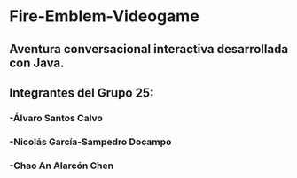 # Fire-Emblem-Videogame
## Aventura conversacional interactiva desarrollada con Java.
## Integrantes del Grupo 25: 
### -Álvaro Santos Calvo
### -Nicolás García-Sampedro Docampo
### -Chao An Alarcón Chen

